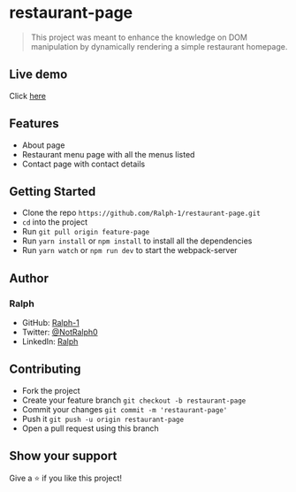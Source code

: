 # restaurant-page

> This project was meant to enhance the knowledge on DOM manipulation by
> dynamically rendering a simple restaurant homepage.

## Live demo

Click [here]()

## Features

- About page
- Restaurant menu page with all the menus listed
- Contact page with contact details

## Getting Started

- Clone the repo `https://github.com/Ralph-1/restaurant-page.git`
- `cd` into the project
- Run `git pull origin feature-page`
- Run `yarn install` or `npm install` to install all the dependencies
- Run `yarn watch` or `npm run dev` to start the webpack-server

## Author

### Ralph

- GitHub: [Ralph-1](https://github.com/Ralph-1)
- Twitter: [@NotRalph0](https://twitter.com/NotRalph0)
- LinkedIn: [Ralph](https://www.linkedin.com/in/ralph-oburu/)

## Contributing

- Fork the project
- Create your feature branch `git checkout -b restaurant-page`
- Commit your changes `git commit -m 'restaurant-page'`
- Push it `git push -u origin restaurant-page`
- Open a pull request using this branch

## Show your support

Give a ⭐️ if you like this project!